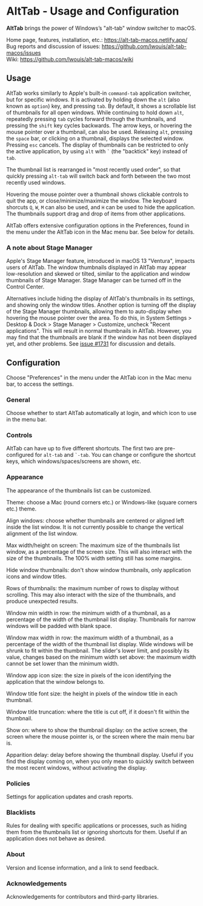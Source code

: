 # AltTab - Usage and Configuration

**AltTab** brings the power of Windows’s "alt-tab" window switcher to macOS.

Home page, features, installation, etc.: https://alt-tab-macos.netlify.app/  
Bug reports and discussion of issues: https://github.com/lwouis/alt-tab-macos/issues  
Wiki: https://github.com/lwouis/alt-tab-macos/wiki

## Usage

AltTab works similarly to Apple's built-in `command-tab` application switcher, but for specific windows. It is activated by holding down the `alt` (also known as `option`) key, and pressing `tab`. By default, it shows a scrollable list of thumbnails for all open windows. While continuing to hold down `alt`, repeatedly pressing `tab` cycles forward through the thumbnails, and pressing the `shift` key cycles backwards. The arrow keys, or hovering the mouse pointer over a thumbnail, can also be used. Releasing `alt`, pressing the `space` bar, or clicking on a thumbnail, displays the selected window. Pressing `esc` cancels. The display of thumbnails can be restricted to only the active application, by using `alt` with `` ` `` (the "backtick" key) instead of `tab`.

The thumbnail list is rearranged in "most recently used order", so that quickly pressing `alt-tab` will switch back and forth between the two most recently used windows. 

Hovering the mouse pointer over a thumbnail shows clickable controls to quit the app, or close/minimize/maximize the window. The keyboard shorcuts `Q`, `W`, `M` can also be used, and `H` can be used to hide the application. The thumbnails support drag and drop of items from other applications.

AltTab offers extensive configuration options in the Preferences, found in the menu under the AltTab icon in the Mac menu bar. See below for details.

### A note about Stage Manager

Apple's Stage Manager feature, introduced in macOS 13 "Ventura", impacts users of AltTab. The window thumbnails displayed in AltTab may appear 
low-resolution and skewed or tilted, similar to the application and window thumbnails of Stage Manager. Stage Manager can be turned off in the Control Center.

Alternatives include hiding the display of AltTab's thumbnails in its settings, and showing only the window titles. Another option is turning off the display of the Stage Manager thumbnails, allowing them to auto-display when hovering the mouse pointer over the area. To do this, in System Settings > Desktop & Dock > Stage Manager > Customize, uncheck "Recent applications". This will result in normal thumbnails in AltTab. However, you may find that the thumbnails are blank if the window has not been displayed yet, and other problems. See [issue #1731](https://github.com/lwouis/alt-tab-macos/issues/1731) for discussion and details.

## Configuration

Choose "Preferences" in the menu under the AltTab icon in the Mac menu bar, to access the settings.

### General

Choose whether to start AltTab automatically at login, and which icon to use in the menu bar.

### Controls

AltTab can have up to five different shortcuts. The first two are pre-configured for `alt-tab` and `` `-tab ``. You can change or configure the shortcut keys, which windows/spaces/screens are shown, etc.

### Appearance

The appearance of the thumbnails list can be customized.

Theme: choose a Mac (round corners etc.) or Windows-like (square corners etc.) theme.

Align windows: choose whether thumbnails are centered or aligned left inside the list window. It is not currently possible to change the vertical alignment of the list window.

Max width/height on screen: The maximum size of the thumbnails list window, as a percentage of the screen size. This will also interact with the size of the thumbnails. The 100% width setting still has some margins.

Hide window thumbnails: don't show window thumbnails, only application icons and window titles.

Rows of thumbnails: the maximum number of rows to display without scrolling. This may also interact with the size of the thumbnails, and produce unexpected results.

Window min width in row: the minimum width of a thumbnail, as a percentage of the width of the thumbnail list display. Thumbnails for narrow windows will be padded with blank space.

Window max width in row: the maximum width of a thumbnail, as a percentage of the width of the thumbnail list display. Wide windows will be shrunk to fit within the thumbnail. The slider's lower limit, and possibly its value, changes based on the minimum width set above: the maximum width cannot be set lower than the minimum width.

Window app icon size: the size in pixels of the icon identifying the application that the window belongs to.

Window title font size: the height in pixels of the window title in each thumbnail.

Window title truncation: where the title is cut off, if it doesn't fit within the thumbnail.

Show on: where to show the thumbnail display: on the active screen, the screen where the mouse pointer is, or the screen where the main menu bar is.

Apparition delay: delay before showing the thumbnail display. Useful if you find the display coming on, when you only mean to quickly switch between the most recent windows, without activating the display.

### Policies

Settings for application updates and crash reports.

### Blacklists

Rules for dealing with specific applications or processes, such as hiding them from the thumbnails list or ignoring shortcuts for them. Useful if an application does not behave as desired.

### About

Version and license information, and a link to send feedback.

### Acknowledgements

Acknowledgements for contributors and third-party libraries.
